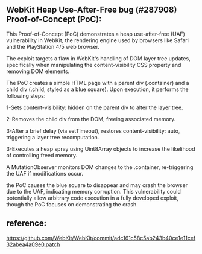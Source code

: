 ## WebKit Heap Use-After-Free bug (#287908) Proof-of-Concept (PoC):

This Proof-of-Concept (PoC) demonstrates a heap use-after-free (UAF) vulnerability in WebKit, the rendering engine used by browsers like Safari and the PlayStation 4/5 web browser.

 The exploit targets a flaw in WebKit's handling of DOM layer tree updates, specifically when manipulating the content-visibility CSS property and removing DOM elements.

The PoC creates a simple HTML page with a parent div (.container) and a child div (.child, styled as a blue square). Upon execution, it performs the following steps:

1-Sets content-visibility: hidden on the parent div to alter the layer tree.

2-Removes the child div from the DOM, freeing associated memory.

3-After a brief delay (via setTimeout), restores content-visibility: auto, triggering a layer tree recomputation.

3-Executes a heap spray using Uint8Array objects to increase the likelihood of controlling freed memory.

A MutationObserver monitors DOM changes to the .container, re-triggering the UAF if modifications occur.

the PoC causes the blue square to disappear and may crash the browser due to the UAF, indicating memory corruption. This vulnerability could potentially allow arbitrary code execution in a fully developed exploit, though the PoC focuses on demonstrating the crash.


## reference:
https://github.com/WebKit/WebKit/commit/adc161c58c5ab243b40ce1e11cef32abea4a09e0.patch
